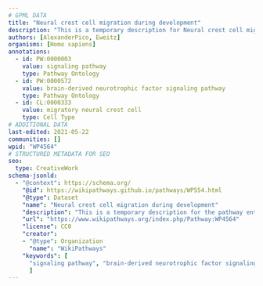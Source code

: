 ```yaml
---
# GPML DATA
title: "Neural crest cell migration during development"
description: "This is a temporary description for Neural crest cell migration during development"
authors: [AlexanderPico, Eweitz]
organisms: [Homo sapiens]
annotations:
  - id: PW:0000003
    value: signaling pathway
    type: Pathway Ontology
  - id: PW:0000572
    value: brain-derived neurotrophic factor signaling pathway
    type: Pathway Ontology
  - id: CL:0000333
    value: migratory neural crest cell
    type: Cell Type
# ADDITIONAL DATA
last-edited: 2021-05-22
communities: []
wpid: "WP4564"
# STRUCTURED METADATA FOR SEO
seo:
  type: CreativeWork
schema-jsonld:
  - "@context": https://schema.org/
    "@id": https://wikipathways.github.io/pathways/WP554.html
    "@type": Dataset
    "name": "Neural crest cell migration during development"
    "description": "This is a temporary description for the pathway entitled: Neural crest cell migration during development"
    "url": "https://www.wikipathways.org/index.php/Pathway:WP4564"
    "license": CC0
    "creator":
    - "@type": Organization
      "name": "WikiPathways"
    "keywords": [
      "signaling pathway", "brain-derived neurotrophic factor signaling pathway", "migratory neural crest cell",
      ]
---
```

